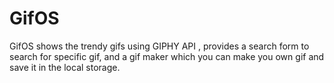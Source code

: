 # GifOS
GifOS shows the trendy gifs using GIPHY API , provides a search form to search for specific gif, and a gif maker which you can make you own gif and save it in the local storage.
